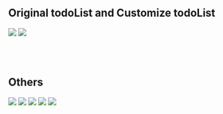## Original todoList and Customize todoList
<img src="https://github.com/duressa-feyissa/2023-project-phase-mobile-tasks/blob/main/on-boarding/todo_list/screenshot/todoList.png"> <img src="https://github.com/duressa-feyissa/2023-project-phase-mobile-tasks/blob/main/on-boarding/todo_list/screenshot/customizeTodoList.png"> 

<br /><br />
## Others
<img src="https://github.com/duressa-feyissa/2023-project-phase-mobile-tasks/blob/main/on-boarding/todo_list_home/screenshoot/home.png" >  <img src="https://github.com/duressa-feyissa/2023-project-phase-mobile-tasks/blob/main/on-boarding/add_task/screenshot/addTask.png"> <img src="https://github.com/duressa-feyissa/2023-project-phase-mobile-tasks/blob/main/on-boarding/add_task/screenshot/customizeAddTask.png"> <img src="https://github.com/duressa-feyissa/2023-project-phase-mobile-tasks/blob/main/on-boarding/task_detail/screenshot/taskDetail.png"> <img src="https://github.com/duressa-feyissa/2023-project-phase-mobile-tasks/blob/main/on-boarding/task_detail/screenshot/customizeTaskDetail.png"> 

